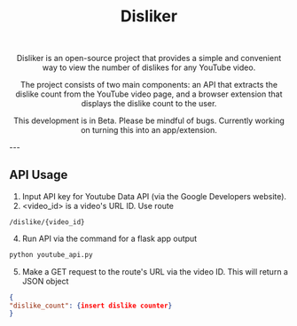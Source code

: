 <h1 align="center">Disliker</h1>
<br />

<p align="center">
Disliker is an open-source project that provides a simple and convenient way to view the number of dislikes for any YouTube video. 
</p>
<p align="center">
The project consists of two main components: an API that extracts the dislike count from the YouTube video page, and a browser extension that displays the dislike count to the user.
</p>
<p align="center">
This development is in Beta. Please be mindful of bugs. Currently working on turning this into an app/extension. 
</p>
---

<h2>API Usage</h2>

1. Input API key for Youtube Data API (via the Google Developers website).
2. <video_id> is a video's URL ID. Use route 
```
/dislike/{video_id}
```
4. Run API via the command for a flask app output
```python
python youtube_api.py
```
5. Make a GET request to the route's URL via the video ID. This will return a JSON object 
```json
{
"dislike_count": {insert dislike counter} 
}
```




